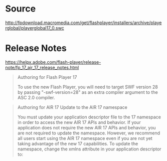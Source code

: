 Source
======

http://fpdownload.macromedia.com/get/flashplayer/installers/archive/playerglobal/playerglobal17_0.swc

Release Notes
=============

https://helpx.adobe.com/flash-player/release-note/fp_17_air_17_release_notes.html

> Authoring for Flash Player 17
>
> To use the new Flash Player, you will need to target SWF version 28 by passing "-swf-version=28" as an extra compiler argument to the ASC 2.0 compiler.

> Authoring for AIR 17 Update to the AIR 17 namespace
>
> You must update your application descriptor file to the 17 namespace in order to access the new AIR 17 APIs and behavior. If your application does not require the new AIR 17 APIs and behavior, you are not required to update the namespace. However, we recommend all users start using the AIR 17 namespace even if you are not yet taking advantage of the new 17 capabilities. To update the namespace, change the xmlns attribute in your application descriptor to: <application xmlns="http://ns.adobe.com/air/application/17.0">
